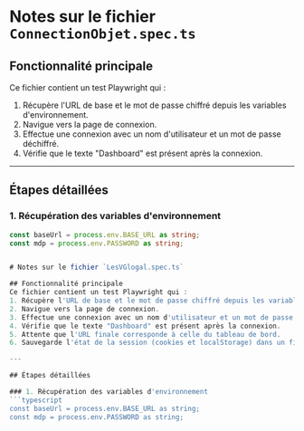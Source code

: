 # Notes sur le fichier `ConnectionObjet.spec.ts`

## Fonctionnalité principale
Ce fichier contient un test Playwright qui :
1. Récupère l'URL de base et le mot de passe chiffré depuis les variables d'environnement.
2. Navigue vers la page de connexion.
3. Effectue une connexion avec un nom d'utilisateur et un mot de passe déchiffré.
4. Vérifie que le texte "Dashboard" est présent après la connexion.

---

## Étapes détaillées

### 1. Récupération des variables d'environnement
```typescript
const baseUrl = process.env.BASE_URL as string;
const mdp = process.env.PASSWORD as string;


# Notes sur le fichier `LesVGlogal.spec.ts`

## Fonctionnalité principale
Ce fichier contient un test Playwright qui :
1. Récupère l'URL de base et le mot de passe chiffré depuis les variables d'environnement.
2. Navigue vers la page de connexion.
3. Effectue une connexion avec un nom d'utilisateur et un mot de passe déchiffré.
4. Vérifie que le texte "Dashboard" est présent après la connexion.
5. Attente que l'URL finale corresponde à celle du tableau de bord.
6. Sauvegarde l'état de la session (cookies et localStorage) dans un fichier JSON.

---

## Étapes détaillées

### 1. Récupération des variables d'environnement
```typescript
const baseUrl = process.env.BASE_URL as string;
const mdp = process.env.PASSWORD as string;